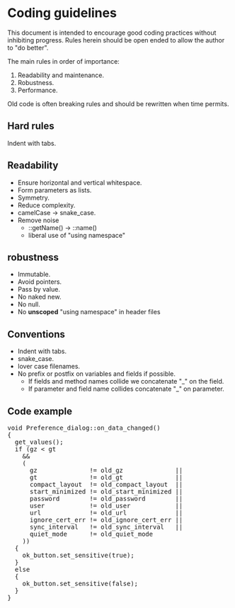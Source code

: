 # Coding guidelines
This document is intended to encourage good coding practices 
without inhibiting progress. Rules herein should be open ended 
to allow the author to "do better". 

The main rules in order of importance:
1. Readability and maintenance.
2. Robustness.
3. Performance.

Old code is often breaking rules and should be rewritten when time permits.
## Hard rules
Indent with tabs. 

## Readability 
* Ensure horizontal and vertical whitespace.
* Form parameters as lists.
* Symmetry. 
* Reduce complexity.
* camelCase -> snake_case.
* Remove noise
    * ::getName() -> ::name()
    * liberal use of "using namespace" 

## robustness
* Immutable.
* Avoid pointers.
* Pass by value.
* No naked new.
* No null.
* No **unscoped** "using namespace" in header files

## Conventions
* Indent with tabs.
* snake_case.
* lover case filenames.
* No prefix or postfix on variables and fields if possible. 
  * If fields and method names collide we concatenate "_" on the field.
  * If parameter and field name collides concatenate "_" on parameter.
  


## Code example
<pre>
void Preference_dialog::on_data_changed()
{
  get_values();
  if (gz < gt
    &&
    (
      gz              != old_gz              ||
      gt              != old_gt              ||
      compact_layout  != old_compact_layout  ||
      start_minimized != old_start_minimized ||
      password        != old_password        ||
      user            != old_user            ||
      url             != old_url             ||
      ignore_cert_err != old_ignore_cert_err ||
      sync_interval   != old_sync_interval   ||
      quiet_mode      != old_quiet_mode
    ))
  {
    ok_button.set_sensitive(true);
  }
  else
  {
    ok_button.set_sensitive(false);
  }
}
</pre>